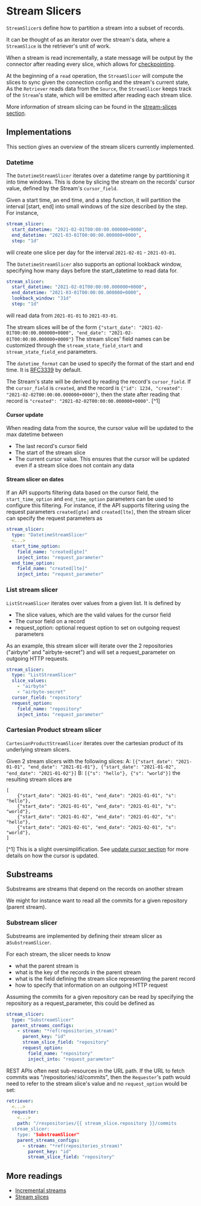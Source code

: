 # Stream Slicers

`StreamSlicer`s define how to partition a stream into a subset of records.

It can be thought of as an iterator over the stream's data, where a `StreamSlice` is the retriever's unit of work.

When a stream is read incrementally, a state message will be output by the connector after reading every slice, which allows for [checkpointing](https://docs.airbyte.com/understanding-airbyte/airbyte-protocol/#state--checkpointing).

At the beginning of a `read` operation, the `StreamSlicer` will compute the slices to sync given the connection config and the stream's current state,
As the `Retriever` reads data from the `Source`, the `StreamSlicer` keeps track of the `Stream`'s state, which will be emitted after reading each stream slice.

More information of stream slicing can be found in the [stream-slices section](../../cdk-python/stream-slices.md).

## Implementations

This section gives an overview of the stream slicers currently implemented.

### Datetime

The `DatetimeStreamSlicer` iterates over a datetime range by partitioning it into time windows.
This is done by slicing the stream on the records' cursor value, defined by the Stream's `cursor_field`.

Given a start time, an end time, and a step function, it will partition the interval [start, end] into small windows of the size described by the step.
For instance,

```yaml
stream_slicer:
  start_datetime: "2021-02-01T00:00:00.000000+0000",
  end_datetime: "2021-03-01T00:00:00.000000+0000",
  step: "1d"
```

will create one slice per day for the interval `2021-02-01` - `2021-03-01`.

The `DatetimeStreamSlicer` also supports an optional lookback window, specifying how many days before the start_datetime to read data for.

```yaml
stream_slicer:
  start_datetime: "2021-02-01T00:00:00.000000+0000",
  end_datetime: "2021-03-01T00:00:00.000000+0000",
  lookback_window: "31d"
  step: "1d"
```

will read data from `2021-01-01` to `2021-03-01`.

The stream slices will be of the form `{"start_date": "2021-02-01T00:00:00.000000+0000", "end_date": "2021-02-01T00:00:00.000000+0000"}`
The stream slices' field names can be customized through the `stream_state_field_start` and `stream_state_field_end` parameters.

The `datetime_format` can be used to specify the format of the start and end time. It is [RFC3339](https://datatracker.ietf.org/doc/html/rfc3339#section-5.6) by default.

The Stream's state will be derived by reading the record's `cursor_field`.
If the `cursor_field` is `created`, and the record is `{"id": 1234, "created": "2021-02-02T00:00:00.000000+0000"}`, then the state after reading that record is `"created": "2021-02-02T00:00:00.000000+0000"`. [^1]

#### Cursor update

When reading data from the source, the cursor value will be updated to the max datetime between

- The last record's cursor field
- The start of the stream slice
- The current cursor value. This ensures that the cursor will be updated even if a stream slice does not contain any data

#### Stream slicer on dates

If an API supports filtering data based on the cursor field, the `start_time_option` and `end_time_option` parameters can be used to configure this filtering.
For instance, if the API supports filtering using the request parameters `created[gte]` and `created[lte]`, then the stream slicer can specify the request parameters as

```yaml
stream_slicer:
  type: "DatetimeStreamSlicer"
  <...>
  start_time_option:
    field_name: "created[gte]"
    inject_into: "request_parameter"
  end_time_option:
    field_name: "created[lte]"
    inject_into: "request_parameter"
```

### List stream slicer

`ListStreamSlicer` iterates over values from a given list.
It is defined by

- The slice values, which are the valid values for the cursor field
- The cursor field on a record
- request_option: optional request option to set on outgoing request parameters

As an example, this stream slicer will iterate over the 2 repositories ("airbyte" and "airbyte-secret") and will set a request_parameter on outgoing HTTP requests.

```yaml
stream_slicer:
  type: "ListStreamSlicer"
  slice_values:
    - "airbyte"
    - "airbyte-secret"
  cursor_field: "repository"
  request_option:
    field_name: "repository"
    inject_into: "request_parameter"
```

### Cartesian Product stream slicer

`CartesianProductStreamSlicer` iterates over the cartesian product of its underlying stream slicers.

Given 2 stream slicers with the following slices:
A: `[{"start_date": "2021-01-01", "end_date": "2021-01-01"}, {"start_date": "2021-01-02", "end_date": "2021-01-02"}]`
B: `[{"s": "hello"}, {"s": "world"}]`
the resulting stream slices are

```
[
    {"start_date": "2021-01-01", "end_date": "2021-01-01", "s": "hello"},
    {"start_date": "2021-01-01", "end_date": "2021-01-01", "s": "world"},
    {"start_date": "2021-01-02", "end_date": "2021-01-02", "s": "hello"},
    {"start_date": "2021-02-01", "end_date": "2021-02-01", "s": "world"},
]
```

[^1] This is a slight oversimplification. See [update cursor section](#cursor-update) for more details on how the cursor is updated.

## Substreams

Substreams are streams that depend on the records on another stream

We might for instance want to read all the commits for a given repository (parent stream).

### Substream slicer

Substreams are implemented by defining their stream slicer as a`SubstreamSlicer`.

For each stream, the slicer needs to know

- what the parent stream is
- what is the key of the records in the parent stream
- what is the field defining the stream slice representing the parent record
- how to specify that information on an outgoing HTTP request

Assuming the commits for a given repository can be read by specifying the repository as a request_parameter, this could be defined as

```yaml
stream_slicer:
  type: "SubstreamSlicer"
  parent_streams_configs:
    - stream: "*ref(repositories_stream)"
      parent_key: "id"
      stream_slice_field: "repository"
      request_option:
        field_name: "repository"
        inject_into: "request_parameter"
```

REST APIs often nest sub-resources in the URL path.
If the URL to fetch commits was "/repositories/:id/commits", then the `Requester`'s path would need to refer to the stream slice's value and no `request_option` would be set:

```yaml
retriever:
  <...>
  requester:
    <...>
    path: "/respositories/{{ stream_slice.repository }}/commits
  stream_slicer:
    type: "SubstreamSlicer"
    parent_streams_configs:
      - stream: "*ref(repositories_stream)"
        parent_key: "id"
        stream_slice_field: "repository"
```

## More readings

- [Incremental streams](../../cdk-python/incremental-stream.md)
- [Stream slices](../../cdk-python/stream-slices.md)